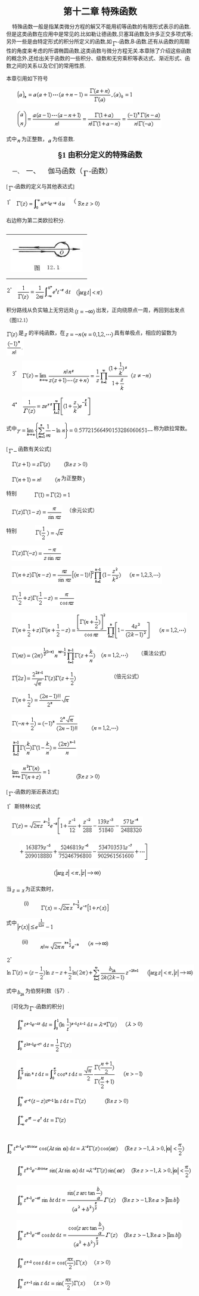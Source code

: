 <div class=Section1>
<p class=MsoNormal align=center style='text-align:center'><b><span lang=ZH-CN
style='font-size:18.0pt;font-family:宋体_GB2312'>第十二章 特殊函数</span></b></p>
<p class=MsoNormal><span lang=EN-US>&nbsp;&nbsp;&nbsp; </span><span lang=ZH-CN
style='font-family:宋体_GB2312'>特殊函数一般是指某类微分方程的解又不能用初等函数的有限形式表示的函数</span><span
lang=EN-US style='font-family:宋体_GB2312'>.</span><span lang=ZH-CN
style='font-family:宋体_GB2312'>但是这类函数在应用中是常见的</span><span lang=EN-US
style='font-family:宋体_GB2312'>,</span><span lang=ZH-CN style='font-family:宋体_GB2312'>比如勒让德函数</span><span
lang=EN-US style='font-family:宋体_GB2312'>,</span><span lang=ZH-CN
style='font-family:宋体_GB2312'>贝塞耳函数及许多正交多项式等</span><span lang=EN-US
style='font-family:宋体_GB2312'>; </span><span lang=ZH-CN style='font-family:
宋体_GB2312'>另外一些是由特定形式的积分所定义的函数</span><span lang=EN-US style='font-family:宋体_GB2312'>,</span><span
lang=ZH-CN style='font-family:宋体_GB2312'>如</span><sub><span lang=EN-US
style='font-family:宋体_GB2312'><img width=15 height=16
src="res/17e9d95da129bdd93c34fb6cc6aaaa52_5712_files/image002.gif"
u1:shapes="_x0000_i1025" align=absmiddle></span></sub><span lang=EN-US
style='font-family:宋体_GB2312'>-</span><span lang=ZH-CN style='font-family:宋体_GB2312'>函数</span><span
lang=EN-US style='font-family:宋体_GB2312'>,</span><span lang=EN-US>B</span><span
lang=EN-US style='font-family:宋体_GB2312'>-</span><span lang=ZH-CN
style='font-family:宋体_GB2312'>函数</span><span lang=EN-US style='font-family:
宋体_GB2312'>.</span><span lang=ZH-CN style='font-family:宋体_GB2312'>还有从函数的周期性的角度来考虑的所谓椭圆函数</span><span
lang=EN-US style='font-family:宋体_GB2312'>,</span><span lang=ZH-CN
style='font-family:宋体_GB2312'>这类函数与微分方程无关</span><span lang=EN-US
style='font-family:宋体_GB2312'>.</span><span lang=ZH-CN style='font-family:宋体_GB2312'>本章除了介绍这些函数的概念外</span><span
lang=EN-US style='font-family:宋体_GB2312'>,</span><span lang=ZH-CN
style='font-family:宋体_GB2312'>还给出关于函数的一些积分、级数和无穷乘积等表达式、渐近形式、函数之间的关系以及它们的常用性质</span><span
lang=EN-US style='font-family:宋体_GB2312'>.</span></p>
<p class=MsoNormal><span lang=ZH-CN style='font-family:宋体_GB2312'>本章引用如下符号</span></p>
<p class=MsoNormal><span lang=EN-US style='font-family:宋体_GB2312'>&nbsp;&nbsp;&nbsp;&nbsp;&nbsp;&nbsp;&nbsp;
</span><sub><span lang=EN-US style='font-size:10.5pt;font-family:宋体_GB2312'><img
width=313 height=44 src="res/17e9d95da129bdd93c34fb6cc6aaaa52_5712_files/image004.gif"
u1:shapes="_x0000_i1026"></span></sub></p>
<p class=MsoNormal><span lang=EN-US style='font-family:宋体_GB2312'>&nbsp;&nbsp;&nbsp;&nbsp;&nbsp;&nbsp;&nbsp;
</span><sub><span lang=EN-US style='font-size:10.5pt;font-family:宋体_GB2312'><img
width=389 height=48 src="res/17e9d95da129bdd93c34fb6cc6aaaa52_5712_files/image006.gif"
u1:shapes="_x0000_i1027"></span></sub></p>
<p class=MsoNormal><span lang=ZH-CN style='font-family:宋体_GB2312'>式中</span><sub><span
lang=EN-US style='font-size:10.5pt;font-family:宋体_GB2312'><img width=13
height=15 src="res/17e9d95da129bdd93c34fb6cc6aaaa52_5712_files/image008.gif"
u1:shapes="_x0000_i1059" align=absmiddle></span></sub><span lang=ZH-CN
style='font-family:宋体_GB2312'>为正整数，</span><sub><span lang=EN-US
style='font-size:10.5pt;font-family:宋体_GB2312'><img width=13 height=15
src="res/17e9d95da129bdd93c34fb6cc6aaaa52_5712_files/image010.gif"
u1:shapes="_x0000_i1060" align=absmiddle></span></sub><span lang=ZH-CN
style='font-family:宋体_GB2312'>为任意数</span><span lang=EN-US style='font-family:
宋体_GB2312'>.</span></p>
<p class=MsoNormal align=center style='text-align:center'><b><span lang=EN-US
style='font-size:15.0pt'>§</span></b><b><span lang=EN-US style='font-size:15.0pt;
font-family:宋体_GB2312'>1 </span></b><b><span lang=ZH-CN style='font-size:15.0pt;
font-family:宋体_GB2312'>由积分定义的特殊函数</span></b></p>
<p class=MsoNormal style='margin-left:36.0pt;text-indent:-24.0pt'><span
lang=EN-US>一、<span style='font:7.0pt "Times New Roman"'>&nbsp;&nbsp;&nbsp; </span></span><span
lang=ZH-CN style='font-size:14.0pt;font-family:宋体_GB2312'>一、</span><span
lang=EN-US style='font-size:7.0pt'>&nbsp;&nbsp;&nbsp;&nbsp;&nbsp;&nbsp;&nbsp; </span><span
lang=ZH-CN style='font-size:14.0pt;font-family:宋体_GB2312'>伽马函数（</span><sub><span
lang=EN-US style='font-size:14.0pt;font-family:宋体_GB2312'><img width=17
height=20 src="res/17e9d95da129bdd93c34fb6cc6aaaa52_5712_files/image012.gif"
u1:shapes="_x0000_i1061" align=absmiddle></span></sub><span lang=EN-US
style='font-size:14.0pt;font-family:宋体_GB2312'>-</span><span lang=ZH-CN
style='font-size:14.0pt;font-family:宋体_GB2312'>函数）</span></p>
<p class=MsoNormal><span lang=EN-US style='font-family:宋体_GB2312'>[</span><sub><span
lang=EN-US style='font-size:10.5pt;font-family:宋体_GB2312'><img width=15
height=17 src="res/17e9d95da129bdd93c34fb6cc6aaaa52_5712_files/image013.gif"
u1:shapes="_x0000_i1062" align=absmiddle></span></sub><span lang=EN-US
style='font-family:宋体_GB2312'>-</span><span lang=ZH-CN style='font-family:宋体_GB2312'>函数的定义与其他表达式</span><span
lang=EN-US style='font-family:宋体_GB2312'>]</span></p>
<p class=MsoNormal><sub><span lang=EN-US style='font-size:10.5pt;font-family:
宋体_GB2312'><img width=15 height=20
src="res/17e9d95da129bdd93c34fb6cc6aaaa52_5712_files/image015.gif"
u1:shapes="_x0000_i1063"></span></sub><span lang=EN-US style='font-family:宋体_GB2312'>&nbsp;&nbsp;
</span><sub><span lang=EN-US style='font-size:10.5pt;font-family:宋体_GB2312'><img
width=135 height=37 src="res/17e9d95da129bdd93c34fb6cc6aaaa52_5712_files/image017.gif"
u1:shapes="_x0000_i1064" align=absmiddle></span></sub><span lang=EN-US
style='font-family:宋体_GB2312'>&nbsp;&nbsp;</span><sub><span lang=EN-US
style='font-size:10.5pt;font-family:宋体_GB2312'><img width=12 height=23
src="res/17e9d95da129bdd93c34fb6cc6aaaa52_5712_files/image019.gif"
u1:shapes="_x0000_i1065"><img width=11 height=21
src="res/17e9d95da129bdd93c34fb6cc6aaaa52_5712_files/image021.gif"
u1:shapes="_x0000_i1066"><img width=63 height=21
src="res/17e9d95da129bdd93c34fb6cc6aaaa52_5712_files/image023.gif"
u1:shapes="_x0000_i1067" align=absmiddle></span></sub></p>
<p class=MsoNormal><span lang=ZH-CN style='font-family:宋体_GB2312'>右边称为第二类欧拉积分</span><span
lang=EN-US style='font-family:宋体_GB2312'>.</span></p>
<div>
<table cellspacing=0 cellpadding=0 hspace=0 vspace=0 align=left>
 <tr>
  <td valign=top align=left style='padding-top:0mm;padding-right:9.0pt;
  padding-bottom:0mm;padding-left:9.0pt'>
  <div>
  <p class=MsoNormal><span lang=EN-US style='font-family:宋体_GB2312'><img
  width=193 height=86 src="res/17e9d95da129bdd93c34fb6cc6aaaa52_5712_files/image025.jpg"
  u1:shapes="_x0000_i1068"></span></p>
  </div>
  </td>
 </tr>
</table>
</div>
<p class=MsoNormal><sub><span lang=EN-US style='font-size:10.5pt;font-family:
宋体_GB2312'><img width=17 height=20
src="res/17e9d95da129bdd93c34fb6cc6aaaa52_5712_files/image027.gif"
u1:shapes="_x0000_i1069"></span></sub><span lang=EN-US style='font-family:宋体_GB2312'>&nbsp;&nbsp;
</span><sub><span lang=EN-US style='font-size:10.5pt;font-family:宋体_GB2312'><img
width=148 height=44 src="res/17e9d95da129bdd93c34fb6cc6aaaa52_5712_files/image029.gif"
u1:shapes="_x0000_i1070" align=absmiddle></span></sub><span lang=EN-US
style='font-family:宋体_GB2312'>&nbsp;&nbsp;&nbsp;</span><sub><span lang=EN-US
style='font-size:10.5pt;font-family:宋体_GB2312'><img width=75 height=28
src="res/17e9d95da129bdd93c34fb6cc6aaaa52_5712_files/image031.gif"
u1:shapes="_x0000_i1071" align=absmiddle></span></sub></p>
<p class=MsoNormal><span lang=ZH-CN style='font-family:宋体_GB2312'>积分路线从负实轴上无穷远处</span><sub><span
lang=EN-US style='font-size:10.5pt;font-family:宋体_GB2312'><img width=59
height=21 src="res/17e9d95da129bdd93c34fb6cc6aaaa52_5712_files/image033.gif"
u1:shapes="_x0000_i1072" align=absmiddle></span></sub><span lang=ZH-CN
style='font-family:宋体_GB2312'>出发，正向绕原点一周，再回到出发点（图</span><span lang=EN-US
style='font-family:宋体_GB2312'>12.1</span><span lang=ZH-CN style='font-family:
宋体_GB2312'>）</span></p>
<p class=MsoNormal><sub><span lang=EN-US style='font-size:10.5pt;font-family:
宋体_GB2312'><img width=33 height=21
src="res/17e9d95da129bdd93c34fb6cc6aaaa52_5712_files/image035.gif"
u1:shapes="_x0000_i1073" align=absmiddle></span></sub><span lang=ZH-CN
style='font-family:宋体_GB2312'>是</span><sub><span lang=EN-US style='font-size:
10.5pt;font-family:宋体_GB2312'><img width=13 height=13
src="res/17e9d95da129bdd93c34fb6cc6aaaa52_5712_files/image037.gif"
u1:shapes="_x0000_i1074" align=absmiddle></span></sub><span lang=ZH-CN
style='font-family:宋体_GB2312'>的半纯函数，在</span><sub><span lang=EN-US
style='font-size:10.5pt;font-family:宋体_GB2312'><img width=132 height=21
src="res/17e9d95da129bdd93c34fb6cc6aaaa52_5712_files/image039.gif"
u1:shapes="_x0000_i1075" align=absmiddle></span></sub><span lang=ZH-CN
style='font-family:宋体_GB2312'>具有单极点，相应的留数为</span><sub><span lang=EN-US
style='font-size:10.5pt;font-family:宋体_GB2312'><img width=47 height=44
src="res/17e9d95da129bdd93c34fb6cc6aaaa52_5712_files/image041.gif"
u1:shapes="_x0000_i1076" align=absmiddle></span></sub></p>
<p class=MsoNormal><span lang=EN-US style='font-family:宋体_GB2312'>&nbsp;&nbsp;&nbsp;
</span><sub><span lang=EN-US style='font-size:10.5pt;font-family:宋体_GB2312'><img
width=17 height=21 src="res/17e9d95da129bdd93c34fb6cc6aaaa52_5712_files/image043.gif"
u1:shapes="_x0000_i1077"></span></sub><span lang=EN-US style='font-family:宋体_GB2312'>&nbsp;&nbsp;&nbsp;</span><sub><span
lang=EN-US style='font-size:10.5pt;font-family:宋体_GB2312'><img width=288
height=83 src="res/17e9d95da129bdd93c34fb6cc6aaaa52_5712_files/image045.gif"
u1:shapes="_x0000_i1078" align=absmiddle></span></sub><span lang=EN-US
style='font-family:宋体_GB2312'>&nbsp;</span><sub><span lang=EN-US
style='font-size:10.5pt;font-family:宋体_GB2312'><img width=59 height=21
src="res/17e9d95da129bdd93c34fb6cc6aaaa52_5712_files/image047.gif"
u1:shapes="_x0000_i1079" align=absmiddle></span></sub></p>
<p class=MsoNormal><span lang=EN-US style='font-family:宋体_GB2312'>&nbsp;&nbsp;&nbsp;
</span><sub><span lang=EN-US style='font-size:10.5pt;font-family:宋体_GB2312'><img
width=17 height=20 src="res/17e9d95da129bdd93c34fb6cc6aaaa52_5712_files/image049.gif"
u1:shapes="_x0000_i1080"></span></sub><span lang=EN-US style='font-family:宋体_GB2312'>&nbsp;&nbsp;&nbsp;</span><sub><span
lang=EN-US style='font-size:10.5pt;font-family:宋体_GB2312'><img width=187
height=53 src="res/17e9d95da129bdd93c34fb6cc6aaaa52_5712_files/image051.gif"
u1:shapes="_x0000_i1081" align=absmiddle></span></sub></p>
<p class=MsoNormal><span lang=ZH-CN style='font-family:宋体_GB2312'>式中</span><sub><span
lang=EN-US style='font-size:10.5pt;font-family:宋体_GB2312'><img width=368
height=48 src="res/17e9d95da129bdd93c34fb6cc6aaaa52_5712_files/image053.gif"
u1:shapes="_x0000_i1082" align=absmiddle></span></sub><span lang=ZH-CN
style='font-family:宋体_GB2312'>称为欧拉常数。</span></p>
<p class=MsoNormal><span lang=EN-US style='font-family:宋体_GB2312'>[</span><sub><span
lang=EN-US style='font-size:10.5pt;font-family:宋体_GB2312'><img width=27
height=16 src="res/17e9d95da129bdd93c34fb6cc6aaaa52_5712_files/image055.gif"
u1:shapes="_x0000_i1083" align=absmiddle></span></sub><span lang=ZH-CN
style='font-family:宋体_GB2312'>函数有关公式</span><span lang=EN-US style='font-family:
宋体_GB2312'>]</span></p>
<p class=MsoNormal><span lang=EN-US style='font-family:宋体_GB2312'>&nbsp;&nbsp;&nbsp;
</span><sub><span lang=EN-US style='font-size:10.5pt;font-family:宋体_GB2312'><img
width=107 height=21 src="res/17e9d95da129bdd93c34fb6cc6aaaa52_5712_files/image057.gif"
u1:shapes="_x0000_i1084" align=absmiddle></span></sub><span lang=EN-US
style='font-family:宋体_GB2312'>&nbsp;&nbsp;&nbsp;&nbsp;&nbsp;&nbsp;&nbsp;&nbsp;&nbsp;</span><sub><span
lang=EN-US style='font-size:10.5pt;font-family:宋体_GB2312'><img width=68
height=21 src="res/17e9d95da129bdd93c34fb6cc6aaaa52_5712_files/image059.gif"
u1:shapes="_x0000_i1085" align=absmiddle></span></sub></p>
<p class=MsoNormal><span lang=EN-US style='font-family:宋体_GB2312'>&nbsp;&nbsp;&nbsp;
</span><sub><span lang=EN-US style='font-size:10.5pt;font-family:宋体_GB2312'><img
width=83 height=21 src="res/17e9d95da129bdd93c34fb6cc6aaaa52_5712_files/image061.gif"
u1:shapes="_x0000_i1086" align=absmiddle></span></sub><span lang=EN-US
style='font-family:宋体_GB2312'>&nbsp;&nbsp;&nbsp;&nbsp;&nbsp;&nbsp;&nbsp;&nbsp;&nbsp;</span><sub><span
lang=EN-US style='font-size:10.5pt;font-family:宋体_GB2312'><img width=19
height=21 src="res/17e9d95da129bdd93c34fb6cc6aaaa52_5712_files/image063.gif"
u1:shapes="_x0000_i1087" align=absmiddle></span></sub><span lang=ZH-CN
style='font-family:宋体_GB2312'>为正整数</span><sub><span lang=EN-US
style='font-size:10.5pt;font-family:宋体_GB2312'><img width=11 height=21
src="res/17e9d95da129bdd93c34fb6cc6aaaa52_5712_files/image065.gif"
u1:shapes="_x0000_i1088" align=absmiddle></span></sub></p>
<p class=MsoNormal><span lang=ZH-CN style='font-family:宋体_GB2312'>特别</span><span
lang=EN-US style='font-family:宋体_GB2312'>&nbsp;&nbsp;&nbsp;&nbsp;&nbsp;&nbsp;&nbsp;&nbsp;&nbsp;&nbsp;&nbsp;&nbsp;
</span><sub><span lang=EN-US style='font-size:10.5pt;font-family:宋体_GB2312'><img
width=99 height=21 src="res/17e9d95da129bdd93c34fb6cc6aaaa52_5712_files/image067.gif"
u1:shapes="_x0000_i1089" align=absmiddle></span></sub></p>
<p class=MsoNormal><span lang=EN-US style='font-family:宋体_GB2312'>&nbsp;&nbsp;&nbsp;
</span><sub><span lang=EN-US style='font-size:10.5pt;font-family:宋体_GB2312'><img
width=137 height=41 src="res/17e9d95da129bdd93c34fb6cc6aaaa52_5712_files/image069.gif"
u1:shapes="_x0000_i1090" align=absmiddle></span></sub><span lang=EN-US
style='font-family:宋体_GB2312'>&nbsp;&nbsp;&nbsp;</span><span lang=ZH-CN
style='font-family:宋体_GB2312'>（余元公式）</span></p>
<p class=MsoNormal><span lang=ZH-CN style='font-family:宋体_GB2312'>特别</span><span
lang=EN-US style='font-family:宋体_GB2312'>&nbsp;&nbsp;&nbsp;&nbsp;&nbsp;&nbsp;&nbsp;&nbsp;&nbsp;&nbsp;&nbsp;&nbsp;&nbsp;
</span><sub><span lang=EN-US style='font-size:10.5pt;font-family:宋体_GB2312'><img
width=31 height=41 src="res/17e9d95da129bdd93c34fb6cc6aaaa52_5712_files/image071.gif"
u1:shapes="_x0000_i1091" align=absmiddle><img width=49 height=25
src="res/17e9d95da129bdd93c34fb6cc6aaaa52_5712_files/image073.gif"
u1:shapes="_x0000_i1092" align=absmiddle></span></sub><span lang=EN-US
style='font-family:宋体_GB2312'>&nbsp;</span></p>
<p class=MsoNormal><span lang=EN-US style='font-family:宋体_GB2312'>&nbsp;&nbsp;&nbsp;
</span><sub><span lang=EN-US style='font-size:10.5pt;font-family:宋体_GB2312'><img
width=137 height=41 src="res/17e9d95da129bdd93c34fb6cc6aaaa52_5712_files/image075.gif"
u1:shapes="_x0000_i1093" align=absmiddle></span></sub></p>
<p class=MsoNormal><span lang=EN-US style='font-family:宋体_GB2312'>&nbsp;&nbsp;&nbsp;
</span><sub><span lang=EN-US style='font-size:10.5pt;font-family:宋体_GB2312'><img
width=404 height=47 src="res/17e9d95da129bdd93c34fb6cc6aaaa52_5712_files/image077.gif"
u1:shapes="_x0000_i1094"></span></sub></p>
<p class=MsoNormal><span lang=EN-US style='font-family:宋体_GB2312'>&nbsp;&nbsp;&nbsp;
</span><sub><span lang=EN-US style='font-size:10.5pt;font-family:宋体_GB2312'><img
width=172 height=41 src="res/17e9d95da129bdd93c34fb6cc6aaaa52_5712_files/image079.gif"
u1:shapes="_x0000_i1095"></span></sub></p>
<p class=MsoNormal><span lang=EN-US style='font-family:宋体_GB2312'>&nbsp;&nbsp;&nbsp;
</span><sub><span lang=EN-US style='font-size:10.5pt;font-family:宋体_GB2312'><img
width=472 height=73 src="res/17e9d95da129bdd93c34fb6cc6aaaa52_5712_files/image081.gif"
u1:shapes="_x0000_i1096"></span></sub></p>
<p class=MsoNormal><span lang=EN-US style='font-family:宋体_GB2312'>&nbsp;&nbsp;&nbsp;
</span><sub><span lang=EN-US style='font-size:10.5pt;font-family:宋体_GB2312'><img
width=228 height=48 src="res/17e9d95da129bdd93c34fb6cc6aaaa52_5712_files/image083.gif"
u1:shapes="_x0000_i1097" align=absmiddle></span></sub><span lang=EN-US
style='font-family:宋体_GB2312'>&nbsp;&nbsp;&nbsp;</span><sub><span lang=EN-US
style='font-size:10.5pt;font-family:宋体_GB2312'><img width=77 height=21
src="res/17e9d95da129bdd93c34fb6cc6aaaa52_5712_files/image085.gif"
u1:shapes="_x0000_i1098" align=absmiddle></span></sub><span lang=EN-US
style='font-family:宋体_GB2312'> &nbsp;&nbsp;&nbsp;&nbsp;&nbsp;&nbsp;</span><span
lang=ZH-CN style='font-family:宋体_GB2312'>（乘法公式）</span></p>
<p class=MsoNormal><span lang=EN-US style='font-family:宋体_GB2312'>&nbsp;&nbsp;&nbsp;
</span><sub><span lang=EN-US style='font-size:10.5pt;font-family:宋体_GB2312'><img
width=176 height=47 src="res/17e9d95da129bdd93c34fb6cc6aaaa52_5712_files/image087.gif"
u1:shapes="_x0000_i1099" align=absmiddle></span></sub><span lang=EN-US
style='font-family:宋体_GB2312'>&nbsp;&nbsp;&nbsp;&nbsp;&nbsp;&nbsp;&nbsp;&nbsp;&nbsp;&nbsp;&nbsp;&nbsp;&nbsp;&nbsp;&nbsp;&nbsp;&nbsp;&nbsp;&nbsp;&nbsp;&nbsp;&nbsp;&nbsp;&nbsp;&nbsp;&nbsp;</span><span
lang=ZH-CN style='font-family:宋体_GB2312'>（倍元公式）</span></p>
<p class=MsoNormal><span lang=EN-US style='font-family:宋体_GB2312'>&nbsp;&nbsp;&nbsp;
</span><sub><span lang=EN-US style='font-size:10.5pt;font-family:宋体_GB2312'><img
width=159 height=41 src="res/17e9d95da129bdd93c34fb6cc6aaaa52_5712_files/image089.gif"
u1:shapes="_x0000_i1028"></span></sub></p>
<p class=MsoNormal><span lang=EN-US style='font-family:宋体_GB2312'>&nbsp;&nbsp;&nbsp;
</span><sub><span lang=EN-US style='font-size:10.5pt;font-family:宋体_GB2312'><img
width=181 height=48 src="res/17e9d95da129bdd93c34fb6cc6aaaa52_5712_files/image091.gif"
u1:shapes="_x0000_i1029"></span></sub><span lang=EN-US style='font-family:宋体_GB2312'>&nbsp;&nbsp;&nbsp;&nbsp;&nbsp;&nbsp;&nbsp;&nbsp;&nbsp;</span><sub><span
lang=EN-US style='font-size:10.5pt;font-family:宋体_GB2312'><img width=77
height=21 src="res/17e9d95da129bdd93c34fb6cc6aaaa52_5712_files/image093.gif"
u1:shapes="_x0000_i1030"></span></sub></p>
<p class=MsoNormal><span lang=EN-US style='font-family:宋体_GB2312'>&nbsp;&nbsp;&nbsp;
</span><sub><span lang=EN-US style='font-size:10.5pt;font-family:宋体_GB2312'><img
width=177 height=47 src="res/17e9d95da129bdd93c34fb6cc6aaaa52_5712_files/image095.gif"
u1:shapes="_x0000_i1031"></span></sub></p>
<p class=MsoNormal><span lang=EN-US style='font-family:宋体_GB2312'>&nbsp;&nbsp;&nbsp;
</span><sub><span lang=EN-US style='font-size:10.5pt;font-family:宋体_GB2312'><img
width=105 height=47 src="res/17e9d95da129bdd93c34fb6cc6aaaa52_5712_files/image097.gif"
u1:shapes="_x0000_i1032"></span></sub><span lang=EN-US style='font-family:宋体_GB2312'>&nbsp;&nbsp;&nbsp;&nbsp;&nbsp;&nbsp;&nbsp;&nbsp;&nbsp;&nbsp;&nbsp;&nbsp;&nbsp;&nbsp;&nbsp;&nbsp;&nbsp;&nbsp;&nbsp;</span><sub><span
lang=EN-US style='font-size:10.5pt;font-family:宋体_GB2312'><img width=68
height=21 src="res/17e9d95da129bdd93c34fb6cc6aaaa52_5712_files/image099.gif"
u1:shapes="_x0000_i1033"></span></sub></p>
<p class=MsoNormal><span lang=EN-US style='font-family:宋体_GB2312'>[</span><sub><span
lang=EN-US style='font-size:10.5pt;font-family:宋体_GB2312'><img width=15
height=16 src="res/17e9d95da129bdd93c34fb6cc6aaaa52_5712_files/image101.gif"
u1:shapes="_x0000_i1034" align=absmiddle></span></sub><span lang=EN-US
style='font-family:宋体_GB2312'>-</span><span lang=ZH-CN style='font-family:宋体_GB2312'>函数的渐近表达式</span><span
lang=EN-US style='font-family:宋体_GB2312'>]</span></p>
<p class=MsoNormal><sub><span lang=EN-US style='font-size:10.5pt;font-family:
宋体_GB2312'><img width=15 height=20
src="res/17e9d95da129bdd93c34fb6cc6aaaa52_5712_files/image103.gif"
u1:shapes="_x0000_i1035"></span></sub><span lang=EN-US style='font-family:宋体_GB2312'>&nbsp;
</span><span lang=ZH-CN style='font-family:宋体_GB2312'>斯特林公式</span></p>
<p class=MsoNormal><span lang=EN-US style='font-family:宋体_GB2312'>&nbsp;&nbsp;&nbsp;
</span><sub><span lang=EN-US style='font-size:10.5pt;font-family:宋体_GB2312'><img
width=353 height=51 src="res/17e9d95da129bdd93c34fb6cc6aaaa52_5712_files/image105.gif"
u1:shapes="_x0000_i1036"></span></sub></p>
<p class=MsoNormal><span lang=EN-US style='font-family:宋体_GB2312'>&nbsp;&nbsp;&nbsp;&nbsp;&nbsp;&nbsp;&nbsp;&nbsp;&nbsp;
</span><sub><span lang=EN-US style='font-size:10.5pt;font-family:宋体_GB2312'><img
width=347 height=51 src="res/17e9d95da129bdd93c34fb6cc6aaaa52_5712_files/image107.gif"
u1:shapes="_x0000_i1037"></span></sub></p>
<p class=MsoNormal><span lang=EN-US style='font-family:宋体_GB2312'>&nbsp;&nbsp;&nbsp;&nbsp;&nbsp;&nbsp;&nbsp;&nbsp;&nbsp;&nbsp;&nbsp;&nbsp;&nbsp;&nbsp;&nbsp;&nbsp;&nbsp;&nbsp;&nbsp;&nbsp;&nbsp;&nbsp;&nbsp;&nbsp;&nbsp;&nbsp;&nbsp;&nbsp;&nbsp;&nbsp;&nbsp;&nbsp;&nbsp;&nbsp; &nbsp;</span><sub><span
lang=EN-US style='font-size:10.5pt;font-family:宋体_GB2312'><img width=131
height=27 src="res/17e9d95da129bdd93c34fb6cc6aaaa52_5712_files/image109.gif"
u1:shapes="_x0000_i1038"></span></sub></p>
<p class=MsoNormal><span lang=ZH-CN style='font-family:宋体_GB2312'>当</span><sub><span
lang=EN-US style='font-size:10.5pt;font-family:宋体_GB2312'><img width=37
height=15 src="res/17e9d95da129bdd93c34fb6cc6aaaa52_5712_files/image111.gif"
u1:shapes="_x0000_i1039" align=absmiddle></span></sub><span lang=ZH-CN
style='font-family:宋体_GB2312'>为正实数时，</span></p>
<p class=MsoNormal style='mso-mso-list:l2 level1 lfo3'><span lang=EN-US
style='font-size:7.0pt'>&nbsp;&nbsp;&nbsp;&nbsp;&nbsp;&nbsp;&nbsp;&nbsp;&nbsp;&nbsp;&nbsp;&nbsp;&nbsp;&nbsp;&nbsp;&nbsp;&nbsp;
</span><span lang=EN-US>(i)</span><span lang=EN-US style='font-size:7.0pt'>&nbsp;&nbsp;&nbsp;&nbsp;&nbsp;&nbsp;&nbsp;&nbsp;&nbsp;&nbsp;&nbsp;
</span><sub><span lang=EN-US style='font-size:10.5pt;font-family:宋体_GB2312'><img
width=184 height=36 src="res/17e9d95da129bdd93c34fb6cc6aaaa52_5712_files/image113.gif"
u1:shapes="_x0000_i1100" align=absmiddle></span></sub></p>
<p class=MsoNormal><span lang=ZH-CN style='font-family:宋体_GB2312'>式中</span><sub><span
lang=EN-US style='font-size:10.5pt;font-family:宋体_GB2312'><img width=99
height=39 src="res/17e9d95da129bdd93c34fb6cc6aaaa52_5712_files/image115.gif"
u1:shapes="_x0000_i1101" align=absmiddle></span></sub></p>
<p class=MsoNormal style='mso-mso-list:l2 level1 lfo3'><span lang=EN-US
style='font-size:7.0pt'>&nbsp;&nbsp;&nbsp;&nbsp;&nbsp;&nbsp;&nbsp;&nbsp;&nbsp;&nbsp;&nbsp;&nbsp;&nbsp;&nbsp;&nbsp;
</span><span lang=EN-US>(ii)</span><span lang=EN-US style='font-size:7.0pt'>&nbsp;&nbsp;&nbsp;&nbsp;&nbsp;&nbsp;&nbsp;&nbsp;&nbsp;&nbsp;&nbsp;
</span><sub><span lang=EN-US style='font-size:10.5pt;font-family:宋体_GB2312'><img
width=107 height=35 src="res/17e9d95da129bdd93c34fb6cc6aaaa52_5712_files/image117.gif"
u1:shapes="_x0000_i1102" align=absmiddle></span></sub><span lang=EN-US
style='font-family:宋体_GB2312'>&nbsp;&nbsp;&nbsp;&nbsp;&nbsp;&nbsp;</span><sub><span
lang=EN-US style='font-size:10.5pt;font-family:宋体_GB2312'><img width=59
height=21 src="res/17e9d95da129bdd93c34fb6cc6aaaa52_5712_files/image119.gif"
u1:shapes="_x0000_i1103" align=absmiddle></span></sub></p>
<p class=MsoNormal><sub><span lang=EN-US style='font-size:10.5pt;font-family:
宋体_GB2312'><img width=17 height=20
src="res/17e9d95da129bdd93c34fb6cc6aaaa52_5712_files/image121.gif"
u1:shapes="_x0000_i1104"></span></sub><span lang=EN-US style='font-family:宋体_GB2312'>&nbsp;
</span><sub><span lang=EN-US style='font-size:10.5pt;font-family:宋体_GB2312'><img
width=515 height=45 src="res/17e9d95da129bdd93c34fb6cc6aaaa52_5712_files/image123.gif"
u1:shapes="_x0000_i1105" align=absmiddle></span></sub></p>
<p class=MsoNormal><span lang=ZH-CN style='font-family:宋体_GB2312'>式中</span><sub><span
lang=EN-US style='font-size:10.5pt;font-family:宋体_GB2312'><img width=23
height=24 src="res/17e9d95da129bdd93c34fb6cc6aaaa52_5712_files/image125.gif"
u1:shapes="_x0000_i1106" align=absmiddle></span></sub><span lang=ZH-CN
style='font-family:宋体_GB2312'>为伯努利数（</span><span lang=EN-US>§</span><span
lang=EN-US>7</span><span lang=ZH-CN style='font-family:宋体_GB2312'>）</span><span
lang=EN-US style='font-family:宋体_GB2312'>.</span></p>
<p class=MsoNormal><span lang=EN-US style='font-family:宋体_GB2312'>&nbsp;&nbsp;&nbsp;
[</span><span lang=ZH-CN style='font-family:宋体_GB2312'>可化为</span><sub><span
lang=EN-US style='font-size:10.5pt;font-family:宋体_GB2312'><img width=15
height=16 src="res/17e9d95da129bdd93c34fb6cc6aaaa52_5712_files/image126.gif"
u1:shapes="_x0000_i1107" align=absmiddle></span></sub><span lang=EN-US
style='font-family:宋体_GB2312'>-</span><span lang=ZH-CN style='font-family:宋体_GB2312'>函数的积分</span><span
lang=EN-US style='font-family:宋体_GB2312'>]</span></p>
<p class=MsoNormal><span lang=EN-US style='font-family:宋体_GB2312'>&nbsp;&nbsp;&nbsp;&nbsp;&nbsp;&nbsp;&nbsp;
</span><sub><span lang=EN-US style='font-size:10.5pt;font-family:宋体_GB2312'><img
width=272 height=41 src="res/17e9d95da129bdd93c34fb6cc6aaaa52_5712_files/image128.gif"
u1:shapes="_x0000_i1108" align=absmiddle></span></sub><span lang=EN-US
style='font-family:宋体_GB2312'>&nbsp;&nbsp;&nbsp;&nbsp;&nbsp;</span><sub><span
lang=EN-US style='font-size:10.5pt;font-family:宋体_GB2312'><img width=51
height=21 src="res/17e9d95da129bdd93c34fb6cc6aaaa52_5712_files/image130.gif"
u1:shapes="_x0000_i1109" align=absmiddle></span></sub></p>
<p class=MsoNormal><span lang=EN-US style='font-family:宋体_GB2312'>&nbsp;&nbsp;&nbsp;&nbsp;&nbsp;&nbsp;&nbsp;
</span><sub><span lang=EN-US style='font-size:10.5pt;font-family:宋体_GB2312'><img
width=149 height=41 src="res/17e9d95da129bdd93c34fb6cc6aaaa52_5712_files/image132.gif"
u1:shapes="_x0000_i1110"></span></sub></p>
<p class=MsoNormal><span lang=EN-US style='font-family:宋体_GB2312'>&nbsp;&nbsp;&nbsp;&nbsp;&nbsp;&nbsp;&nbsp;
</span><sub><span lang=EN-US style='font-size:10.5pt;font-family:宋体_GB2312'><img
width=267 height=80 src="res/17e9d95da129bdd93c34fb6cc6aaaa52_5712_files/image134.gif"
u1:shapes="_x0000_i1111" align=absmiddle></span></sub><span lang=EN-US
style='font-family:宋体_GB2312'>&nbsp;&nbsp;&nbsp;&nbsp;&nbsp;</span><sub><span
lang=EN-US style='font-size:10.5pt;font-family:宋体_GB2312'><img width=57
height=21 src="res/17e9d95da129bdd93c34fb6cc6aaaa52_5712_files/image136.gif"
u1:shapes="_x0000_i1112" align=absmiddle></span></sub></p>
<p class=MsoNormal><span lang=EN-US style='font-family:宋体_GB2312'>&nbsp;&nbsp;&nbsp;&nbsp;&nbsp;&nbsp;&nbsp;
</span><sub><span lang=EN-US style='font-size:10.5pt;font-family:宋体_GB2312'><img
width=189 height=37 src="res/17e9d95da129bdd93c34fb6cc6aaaa52_5712_files/image138.gif"
u1:shapes="_x0000_i1113" align=absmiddle></span></sub><span lang=EN-US
style='font-family:宋体_GB2312'>&nbsp;&nbsp;&nbsp;&nbsp;&nbsp;&nbsp;&nbsp;&nbsp;&nbsp;&nbsp;&nbsp;&nbsp;&nbsp;</span><sub><span
lang=EN-US style='font-size:10.5pt;font-family:宋体_GB2312'><img width=68
height=21 src="res/17e9d95da129bdd93c34fb6cc6aaaa52_5712_files/image140.gif"
u1:shapes="_x0000_i1114" align=absmiddle></span></sub></p>
<p class=MsoNormal><span lang=EN-US style='font-family:宋体_GB2312'>&nbsp;&nbsp;&nbsp;&nbsp;&nbsp;&nbsp;&nbsp;
</span><sub><span lang=EN-US style='font-size:10.5pt;font-family:宋体_GB2312'><img
width=135 height=37 src="res/17e9d95da129bdd93c34fb6cc6aaaa52_5712_files/image142.gif"
u1:shapes="_x0000_i1115"></span></sub></p>
<p class=MsoNormal><span lang=EN-US style='font-family:宋体_GB2312'>&nbsp;&nbsp;&nbsp;&nbsp;&nbsp;&nbsp;&nbsp;
</span><sub><span lang=EN-US style='font-size:10.5pt;font-family:宋体_GB2312'><img
width=481 height=41 src="res/17e9d95da129bdd93c34fb6cc6aaaa52_5712_files/image144.gif"
u1:shapes="_x0000_i1116"></span></sub></p>
<p class=MsoNormal><span lang=EN-US style='font-family:宋体_GB2312'>&nbsp;&nbsp;&nbsp;&nbsp;&nbsp;&nbsp;&nbsp;
</span><sub><span lang=EN-US style='font-size:10.5pt;font-family:宋体_GB2312'><img
width=471 height=41 src="res/17e9d95da129bdd93c34fb6cc6aaaa52_5712_files/image146.gif"
u1:shapes="_x0000_i1117"></span></sub></p>
<p class=MsoNormal><span lang=EN-US style='font-family:宋体_GB2312'>&nbsp;&nbsp;&nbsp;&nbsp;&nbsp;&nbsp;&nbsp;
</span><sub><span lang=EN-US style='font-size:10.5pt;font-family:宋体_GB2312'><img
width=440 height=76 src="res/17e9d95da129bdd93c34fb6cc6aaaa52_5712_files/image148.gif"
u1:shapes="_x0000_i1118"></span></sub></p>
<p class=MsoNormal><span lang=EN-US style='font-family:宋体_GB2312'>&nbsp;&nbsp;&nbsp;&nbsp;&nbsp;&nbsp;&nbsp;
</span><sub><span lang=EN-US style='font-size:10.5pt;font-family:宋体_GB2312'><img
width=445 height=76 src="res/17e9d95da129bdd93c34fb6cc6aaaa52_5712_files/image150.gif"
u1:shapes="_x0000_i1119"></span></sub></p>
<p class=MsoNormal><span lang=EN-US style='font-family:宋体_GB2312'>&nbsp;&nbsp;&nbsp;&nbsp;&nbsp;&nbsp;&nbsp;
</span><sub><span lang=EN-US style='font-size:10.5pt;font-family:宋体_GB2312'><img
width=192 height=41 src="res/17e9d95da129bdd93c34fb6cc6aaaa52_5712_files/image152.gif"
u1:shapes="_x0000_i1120" align=absmiddle></span></sub><span lang=EN-US
style='font-family:宋体_GB2312'>&nbsp;&nbsp;&nbsp;&nbsp;</span><sub><span
lang=EN-US style='font-size:10.5pt;font-family:宋体_GB2312'><img width=49
height=21 src="res/17e9d95da129bdd93c34fb6cc6aaaa52_5712_files/image154.gif"
u1:shapes="_x0000_i1121" align=absmiddle></span></sub></p>
<p class=MsoNormal><span lang=EN-US style='font-family:宋体_GB2312'>&nbsp;&nbsp;&nbsp;&nbsp;&nbsp;&nbsp;&nbsp;
</span><sub><span lang=EN-US style='font-size:10.5pt;font-family:宋体_GB2312'><img
width=187 height=41 src="res/17e9d95da129bdd93c34fb6cc6aaaa52_5712_files/image156.gif"
u1:shapes="_x0000_i1122" align=absmiddle></span></sub><span lang=EN-US
style='font-family:宋体_GB2312'>&nbsp;&nbsp;&nbsp;&nbsp;&nbsp;</span><sub><span
lang=EN-US style='font-size:10.5pt;font-family:宋体_GB2312'><img width=49
height=21 src="res/17e9d95da129bdd93c34fb6cc6aaaa52_5712_files/image158.gif"
u1:shapes="_x0000_i1123" align=absmiddle></span></sub></p>
</div>